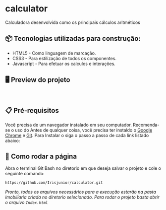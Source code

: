 # calculator
Calculadora desenvolvida como os principais cálculos aritméticos

## 📦 Tecnologias utilizadas para construção:

- HTML5 -  Como linguagem de marcação.
- CSS3  -  Para estilização de todos os componentes.  
- Javascript - Para efetuar os calculos e interações.



## 🖥 Preview do projeto 

![]()
![]()
![]()

## 📋 Pré-requisitos
Você precisa de um navegador instalado em seu computador. Recomenda-se o uso do 
Antes de qualquer coisa, você precisa ter instaldo o [Google Chrome](https://www.google.com/intl/pt-BR/chrome) e [Git](https://git-scm.com/downloads). Para Instalar o siga o passo a passo de cada link listado abaixo:


## 🔧 Como rodar a página

Abra o terminal Git Bash no diretorio em que deseja salvar o projeto e cole o seguinte comando:
 
```
https://github.com/Irisjunior/calculator.git
```


*Pronto, todos os arquivos necessários para a execução estarão na pasta imobiliaria criada no diretorio selecionado. Para rodar o projeto basta abrir o arquivo `Index.html`*   <br/>
